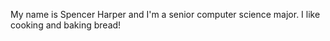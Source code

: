 My name is Spencer Harper and I'm a senior computer science major. I like cooking and baking bread!
